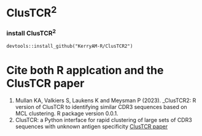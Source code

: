 # ClusTCR<sup>2<sup>

### install ClusTCR<sup>2<sup>
`
devtools::install_github("KerryAM-R/ClusTCR2")
`

# Cite both R applcation and the ClusTCR paper

1. Mullan KA, Valkiers S, Laukens K and Meysman P (2023). _ClusTCR2: R version of ClusTCR to identifying similar CDR3 sequences based on MCL clustering. R package version 0.0.1.
2. ClusTCR: a Python interface for rapid clustering of large sets of CDR3 sequences with unknown antigen specificity <a href="https://academic.oup.com/bioinformatics/article/37/24/4865/6300511" target="_blank">ClusTCR paper</a>


